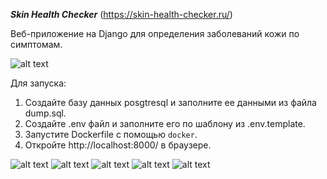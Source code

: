 ***Skin Health Checker*** (https://skin-health-checker.ru/)

Веб-приложение на Django для определения заболеваний кожи по симптомам.


![alt text](https://github.com/user-attachments/assets/ca92a479-d24c-4bf7-8010-4e8acfeefd38)

Для запуска:
1. Создайте базу данных posgtresql и заполните ее данными из файла dump.sql.
2. Создайте .env файл и заполните его по шаблону из .env.template.
3. Запустите Dockerfile с помощью `docker`.
4. Откройте http://localhost:8000/ в браузере.

![alt text](https://github.com/user-attachments/assets/bf0cad93-f15e-4c06-903c-848888053d41)
![alt text](https://github.com/user-attachments/assets/31f54bc0-dfac-4a41-83cc-cebfeadd070d)
![alt text](https://github.com/user-attachments/assets/6d3aedbd-5b2e-4e38-9021-0b133cda9a65)
![alt text](https://github.com/user-attachments/assets/9e371071-30d5-44e4-835c-557ecae5a8be)
![alt text](https://github.com/user-attachments/assets/0addd488-6e61-4b1f-a2f0-706a096b50fa)

